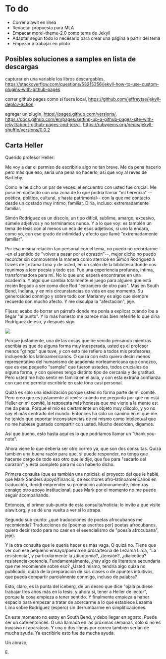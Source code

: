# To do

- Correr alawit en línea
- Redactar propuesta para MLA
- Empacar morel-theme-2.0 como tema de Jekyll
- Adaptar según todo lo necesario para crear una página a partir del tema
- Empezar a trabajar en piloto

## Posibles soluciones a samples en lista de descargas

capturar en una variable los libros descargables, https://stackoverflow.com/questions/53215356/jekyll-how-to-use-custom-plugins-with-github-pages

correr github pages como si fuera local, https://github.com/jeffreytse/jekyll-deploy-action

agregar un plugin, https://pages.github.com/versions/, https://docs.github.com/en/pages/setting-up-a-github-pages-site-with-jekyll/about-github-pages-and-jekyll, https://rubygems.org/gems/jekyll-shuffle/versions/0.0.2

## Carta Heller

Querido profesor Heller:

Me voy a dar el permiso de escribirle algo no tan breve. Me da pena hacerlo pero más que eso, sería una pena no hacerlo, así que voy al revés de Bartleby.

Como le he dicho un par de veces: el encuentro con usted fue crucial. Me puso en contacto con una zona de lo que podría llamar "mi herencia" --poética, política, cultural, y hasta patrimonial-- con la que me contacto desde un costado muy íntimo, familiar. Diría, incluso: extremadamente familiar.

Simón Rodríguez es un díscolo, un tipo difícil, sublime, amargo, excesivo, súmele adjetivos y no terminamos nunca. Y a lo que voy: es también un tema de tesis con al menos un eco de esos adjetivos, si uno la encara, como yo, con ese grado de intimidad y afecto que llamé "extremadamente familiar".

Por esa misma relación tan personal con el tema, no puedo no recordarme --en el sentido de "volver a pasar por el corazón"--, mejor dicho no puedo recordar sin conmoverme la manera como aterricé en Simón Rodríguez a través de Lezama Lima y de usted, en un salón de la biblioteca donde nos reunimos a leer poesía y todo eso. Fue una experiencia profunda, íntima, transformadora para mí. No lo que uno espera encontrarse en una academia. Y algo que cambia totalmente el juego para alguien que está recién llegado a ser como dice Rod "extranjero de otro país". Más en South Bend, Indiana, y en mis circunstancias de vida en ese momento. Su generosidad conmigo y sobre todo con Marianny es algo que siempre recuerdo con mucho afecto. Y me disculpa la "afectación", jeje.

Fíjese: acabo de borrar un párrafo donde me ponía a explicar cuándo iba a llegar "al punto". Y lo más honesto me parece más bien referirle lo que diría Rodríguez de eso, y después sigo

![](file:///home/febres/Pictures/Screenshots/rodear-la-cuestion.png)

Porque justamente, una de las cosas que he venido pensando mientras escribía es que de alguna forma muy inesperada, usted es el profesor menos "gringo" que tuve, y con esto me refiero a todos mis profesores, incluyendo los latinoamericanos. O quizá con esto quiero decir: menos representativo del humanismo de academia norteamericana que conozco, que es ese pequeño "sample" que fueron ustedes, todos cruciales de alguna forma, y con quienes tengo distinto tipo de cercanía y de gratitud. Pero usted me hizo sentir en familia en el aula, y con esta extraña confianza con que me permito escribirle en este tono casi personal.

Quizá es solo una idealización porque usted no forma parte de mi comité. Pero creo que es justamente al revés: cuando me pregunto por qué no está Heller en mi comité, la respuesta más honesta que me viene a la mente es: me da pena. Porque el mío es ciertamente un objeto muy díscolo, y yo no soy el más centrado del mundo. Entonces ha sido un camino en el que me he tenido que soportar inconsistencias de mí mismo como intelectual que no me hubiese gustado compartir con usted. Mucho desorden, digamos.

Así que bueno, esto hasta aquí es lo que podríamos llamar un "thank you-note".

Ahora viene lo que debería ser otro correo ya, que son dos consultas. Quizá también una buena razón para que, si puede responder, no tenga que hacerse cargo de todo eso otro que le dije, que fue para "sacarlo del corazón", y está completo para mí con haberlo dicho.

Primera consulta (que es también una noticia): el proyecto del que le hablé, que Mark Sanders apoyó/financió, de escritores afro-latinoamericanos en traducción, decidí emprender su promoción autónonamente, mientras consigo otro apoyo institucional, pues Mark por el momento no me puede seguir acompañando. 

Entonces, el primer sub-punto de esta consulta/noticia: lo invito a que visite alawit.org, y se dé una vuelta a ver si lo atrapa.

Segundo sub-punto: ¿qué traducciones de poetas afrocubanos me recomienda? Traducciones de [poemas escritos por] poetas afrocubanos, quiero decir (todo para no caer en el esencialismo de "poesía afrocubana", jeje). 

Y la otra consulta que le quería hacer es más vaga. O quizá no. Tiene que ver con ese pequeño ensayo/poema en prosa/teoría de Lezama Lima, "La resistencia", y particularmente la ¿dicotomía?, ¿tensión?, ¿dialéctica? resistencia-potencia. Fundamentalmente, ¿hay algo de literatura secundaria que me recomiende sobre eso? ¿Usted mismo, tendría algo quizá no publicado, quizá de la preparación de sus clases o de apuntes intuitivos, que pueda compartir parcialmente conmigo, incluso de palabra? 

Esto, claro, es la punta del iceberg, de un deseo que dice "ojalá pudiese trabajar tres años más en la tesis, y ahora sí, tener a Heller de lector", porque la cosa empieza a tener sentido. Y finalmente empieza a haber espacio para empezar a tratar de acercarme a lo que establece Lezama Lima sobre Rodríguez (espero) sin derrumbarme en simplificaciones.

En este momento no estoy en South Bend, y debo llegar en agosto. Puede ser un café entonces. O una llamada en las próximas semanas, solo si no es invasivo ni aparatoso. Y una o dos líneas por correo también serían de mucha ayuda. Ya escribirle esto fue de mucha ayuda.

Un abrazo,

E.
